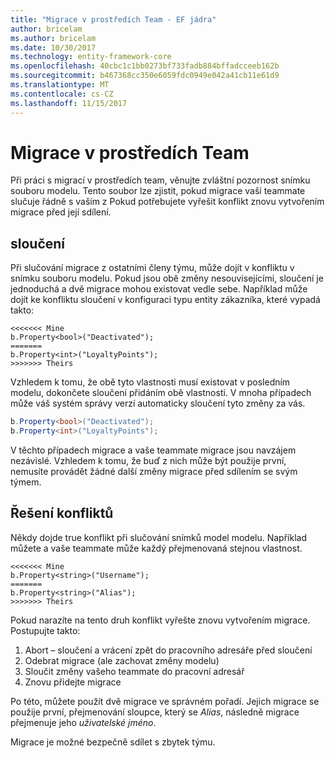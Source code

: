 ```yaml
---
title: "Migrace v prostředích Team - EF jádra"
author: bricelam
ms.author: bricelam
ms.date: 10/30/2017
ms.technology: entity-framework-core
ms.openlocfilehash: 40cbc1c1bb0273bf733fadb884bffadcceeb162b
ms.sourcegitcommit: b467368cc350e6059fdc0949e042a41cb11e61d9
ms.translationtype: MT
ms.contentlocale: cs-CZ
ms.lasthandoff: 11/15/2017
---
```

<a name="migrations-in-team-environments"></a>Migrace v prostředích Team
===============================
Při práci s migrací v prostředích team, věnujte zvláštní pozornost snímku souboru modelu. Tento soubor lze zjistit, pokud migrace vaší teammate slučuje řádně s vaším z Pokud potřebujete vyřešit konflikt znovu vytvořením migrace před její sdílení.

<a name="merging"></a>sloučení
-------
Při slučování migrace z ostatními členy týmu, může dojít v konfliktu v snímku souboru modelu. Pokud jsou obě změny nesouvisejícími, sloučení je jednoduchá a dvě migrace mohou existovat vedle sebe. Například může dojít ke konfliktu sloučení v konfiguraci typu entity zákazníka, které vypadá takto:

    <<<<<<< Mine
    b.Property<bool>("Deactivated");
    =======
    b.Property<int>("LoyaltyPoints");
    >>>>>>> Theirs

Vzhledem k tomu, že obě tyto vlastnosti musí existovat v posledním modelu, dokončete sloučení přidáním obě vlastnosti. V mnoha případech může váš systém správy verzí automaticky sloučení tyto změny za vás.

``` csharp
b.Property<bool>("Deactivated");
b.Property<int>("LoyaltyPoints");
```

V těchto případech migrace a vaše teammate migrace jsou navzájem nezávislé. Vzhledem k tomu, že buď z nich může být použije první, nemusíte provádět žádné další změny migrace před sdílením se svým týmem.

<a name="resolving-conflicts"></a>Řešení konfliktů
-------------------
Někdy dojde true konflikt při slučování snímků model modelu. Například můžete a vaše teammate může každý přejmenovaná stejnou vlastnost.

    <<<<<<< Mine
    b.Property<string>("Username");
    =======
    b.Property<string>("Alias");
    >>>>>>> Theirs

Pokud narazíte na tento druh konflikt vyřešte znovu vytvořením migrace. Postupujte takto:

1. Abort – sloučení a vrácení zpět do pracovního adresáře před sloučení
2. Odebrat migrace (ale zachovat změny modelu)
3. Sloučit změny vašeho teammate do pracovní adresář
4. Znovu přidejte migrace

Po této, můžete použít dvě migrace ve správném pořadí. Jejich migrace se použije první, přejmenování sloupce, který se *Alias*, následně migrace přejmenuje jeho *uživatelské jméno*.

Migrace je možné bezpečně sdílet s zbytek týmu.

